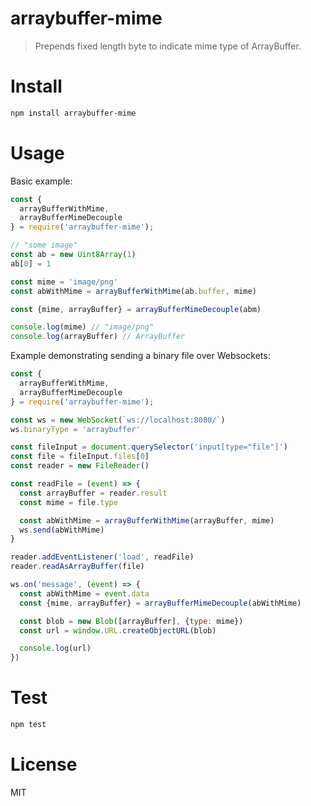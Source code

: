 # arraybuffer-mime

> Prepends fixed length byte to indicate mime type of ArrayBuffer.

# Install

```bash
npm install arraybuffer-mime
```

# Usage

Basic example:

```javascript
const {
  arrayBufferWithMime,
  arrayBufferMimeDecouple
} = require('arraybuffer-mime');

// "some image"
const ab = new Uint8Array(1)
ab[0] = 1

const mime = 'image/png'
const abWithMime = arrayBufferWithMime(ab.buffer, mime)

const {mime, arrayBuffer} = arrayBufferMimeDecouple(abm)

console.log(mime) // "image/png"
console.log(arrayBuffer) // ArrayBuffer
```

Example demonstrating sending a binary file over Websockets:

```javascript
const {
  arrayBufferWithMime,
  arrayBufferMimeDecouple
} = require('arraybuffer-mime');

const ws = new WebSocket(`ws://localhost:8080/`)
ws.binaryType = 'arraybuffer'

const fileInput = document.querySelector('input[type="file"]')
const file = fileInput.files[0]
const reader = new FileReader()

const readFile = (event) => {
  const arrayBuffer = reader.result
  const mime = file.type

  const abWithMime = arrayBufferWithMime(arrayBuffer, mime)
  ws.send(abWithMime)
}

reader.addEventListener('load', readFile)
reader.readAsArrayBuffer(file)

ws.on('message', (event) => {
  const abWithMime = event.data
  const {mime, arrayBuffer} = arrayBufferMimeDecouple(abWithMime)

  const blob = new Blob([arrayBuffer], {type: mime})
  const url = window.URL.createObjectURL(blob)

  console.log(url)
})
```

# Test

```bash
npm test
```

# License

MIT
